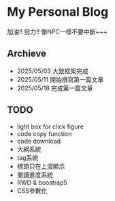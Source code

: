 # My Personal Blog
加油!! 努力!! 像NPC一樣不要中斷~~~

## Archieve
* 2025/05/03 大致框架完成
* 2025/05/11 開始撰寫第一篇文章
* 2025/05/18 完成第一篇文章

## TODO
* light box for click figure
* code copy function
* code download
* 大綱系統
* tag系統
* 標頭只在上滾顯示
* 閱讀進度系統
* RWD & boostrap5
* CSS參數化